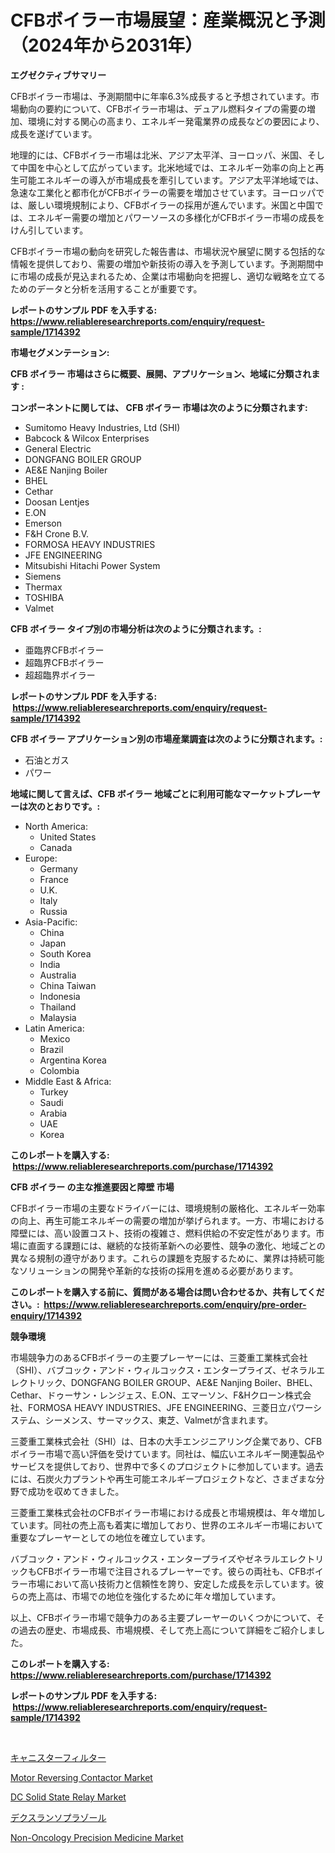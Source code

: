 <p><h1>CFBボイラー市場展望：産業概況と予測（2024年から2031年）</h1></p><p><strong>エグゼクティブサマリー</strong></p>
<p><p>CFBボイラー市場は、予測期間中に年率6.3%成長すると予想されています。市場動向の要約について、CFBボイラー市場は、デュアル燃料タイプの需要の増加、環境に対する関心の高まり、エネルギー発電業界の成長などの要因により、成長を遂げています。</p><p>地理的には、CFBボイラー市場は北米、アジア太平洋、ヨーロッパ、米国、そして中国を中心として広がっています。北米地域では、エネルギー効率の向上と再生可能エネルギーの導入が市場成長を牽引しています。アジア太平洋地域では、急速な工業化と都市化がCFBボイラーの需要を増加させています。ヨーロッパでは、厳しい環境規制により、CFBボイラーの採用が進んでいます。米国と中国では、エネルギー需要の増加とパワーソースの多様化がCFBボイラー市場の成長をけん引しています。</p><p>CFBボイラー市場の動向を研究した報告書は、市場状況や展望に関する包括的な情報を提供しており、需要の増加や新技術の導入を予測しています。予測期間中に市場の成長が見込まれるため、企業は市場動向を把握し、適切な戦略を立てるためのデータと分析を活用することが重要です。</p></p>
<p><strong>レポートのサンプル PDF を入手する: <a href="https://www.reliableresearchreports.com/enquiry/request-sample/1714392">https://www.reliableresearchreports.com/enquiry/request-sample/1714392</a></strong></p>
<p><strong>市場セグメンテーション:</strong></p>
<p><strong> CFB ボイラー 市場はさらに概要、展開、アプリケーション、地域に分類されます :</strong></p>
<p><strong>コンポーネントに関しては、 CFB ボイラー 市場は次のように分類されます: &nbsp;</strong></p>
<p><ul><li>Sumitomo Heavy Industries, Ltd (SHI)</li><li>Babcock & Wilcox Enterprises</li><li>General Electric</li><li>DONGFANG BOILER GROUP</li><li>AE&E Nanjing Boiler</li><li>BHEL</li><li>Cethar</li><li>Doosan Lentjes</li><li>E.ON</li><li>Emerson</li><li>F&H Crone B.V.</li><li>FORMOSA HEAVY INDUSTRIES</li><li>JFE ENGINEERING</li><li>Mitsubishi Hitachi Power System</li><li>Siemens</li><li>Thermax</li><li>TOSHIBA</li><li>Valmet</li></ul></p>
<p><strong> CFB ボイラー タイプ別の市場分析は次のように分類されます。:</strong></p>
<p><ul><li>亜臨界CFBボイラー</li><li>超臨界CFBボイラー</li><li>超超臨界ボイラー</li></ul></p>
<p><strong>レポートのサンプル PDF を入手する: &nbsp;<a href="https://www.reliableresearchreports.com/enquiry/request-sample/1714392">https://www.reliableresearchreports.com/enquiry/request-sample/1714392</a></strong></p>
<p><strong> CFB ボイラー アプリケーション別の市場産業調査は次のように分類されます。:</strong></p>
<p><ul><li>石油とガス</li><li>パワー</li></ul></p>
<p><strong>地域に関して言えば、CFB ボイラー 地域ごとに利用可能なマーケットプレーヤーは次のとおりです。:</strong></p>
<p><ul>
    <li>
        North America:
        <ul>
            <li>United States</li>
            <li>Canada</li>
        </ul>
    </li>
    <li>
        Europe:
        <ul>
            <li>Germany</li>
            <li>France</li>
            <li>U.K.</li>
            <li>Italy</li>
            <li>Russia</li>
        </ul>
    </li>
    <li>
        Asia-Pacific:
        <ul>
            <li>China</li>
            <li>Japan</li>
            <li>South Korea</li>
            <li>India</li>
            <li>Australia</li>
            <li>China Taiwan</li>
            <li>Indonesia</li>
            <li>Thailand</li>
            <li>Malaysia</li>
        </ul>
    </li>
    <li>
        Latin America:
        <ul>
            <li>Mexico</li>
            <li>Brazil</li>
            <li>Argentina Korea</li>
            <li>Colombia</li>
        </ul>
    </li>
    <li>
        Middle East & Africa:
        <ul>
            <li>Turkey</li>
            <li>Saudi</li>
            <li>Arabia</li>
            <li>UAE</li>
            <li>Korea</li>
        </ul>
    </li>
    </ul></p>
<p><strong>このレポートを購入する: &nbsp;<a href="https://www.reliableresearchreports.com/purchase/1714392">https://www.reliableresearchreports.com/purchase/1714392</a></strong></p>
<p><strong>CFB ボイラー の主な推進要因と障壁 市場</strong></p>
<p><p>CFBボイラー市場の主要なドライバーには、環境規制の厳格化、エネルギー効率の向上、再生可能エネルギーの需要の増加が挙げられます。一方、市場における障壁には、高い設置コスト、技術の複雑さ、燃料供給の不安定性があります。市場に直面する課題には、継続的な技術革新への必要性、競争の激化、地域ごとの異なる規制の遵守があります。これらの課題を克服するために、業界は持続可能なソリューションの開発や革新的な技術の採用を進める必要があります。</p></p>
<p><strong>このレポートを購入する前に、質問がある場合は問い合わせるか、共有してください。:&nbsp; <a href="https://www.reliableresearchreports.com/enquiry/pre-order-enquiry/1714392">https://www.reliableresearchreports.com/enquiry/pre-order-enquiry/1714392</a></strong></p>
<p><strong>競争環境</strong></p>
<p><p>市場競争力のあるCFBボイラーの主要プレーヤーには、三菱重工業株式会社（SHI）、バブコック・アンド・ウィルコックス・エンタープライズ、ゼネラルエレクトリック、DONGFANG BOILER GROUP、AE&E Nanjing Boiler、BHEL、Cethar、ドゥーサン・レンジェス、E.ON、エマーソン、F&Hクローン株式会社、FORMOSA HEAVY INDUSTRIES、JFE ENGINEERING、三菱日立パワーシステム、シーメンス、サーマックス、東芝、Valmetが含まれます。</p><p>三菱重工業株式会社（SHI）は、日本の大手エンジニアリング企業であり、CFBボイラー市場で高い評価を受けています。同社は、幅広いエネルギー関連製品やサービスを提供しており、世界中で多くのプロジェクトに参加しています。過去には、石炭火力プラントや再生可能エネルギープロジェクトなど、さまざまな分野で成功を収めてきました。</p><p>三菱重工業株式会社のCFBボイラー市場における成長と市場規模は、年々増加しています。同社の売上高も着実に増加しており、世界のエネルギー市場において重要なプレーヤーとしての地位を確立しています。</p><p>バブコック・アンド・ウィルコックス・エンタープライズやゼネラルエレクトリックもCFBボイラー市場で注目されるプレーヤーです。彼らの両社も、CFBボイラー市場において高い技術力と信頼性を誇り、安定した成長を示しています。彼らの売上高は、市場での地位を強化するために年々増加しています。</p><p>以上、CFBボイラー市場で競争力のある主要プレーヤーのいくつかについて、その過去の歴史、市場成長、市場規模、そして売上高について詳細をご紹介しました。</p></p>
<p><strong>このレポートを購入する: &nbsp; <a href="https://www.reliableresearchreports.com/purchase/1714392">https://www.reliableresearchreports.com/purchase/1714392</a></strong></p>
<p><strong>レポートのサンプル PDF を入手する: &nbsp;<a href="https://www.reliableresearchreports.com/enquiry/request-sample/1714392">https://www.reliableresearchreports.com/enquiry/request-sample/1714392</a></strong><strong></strong></p>
<p>&nbsp;</p>
<p><p><a href="https://medium.com/@tilico28/%E3%82%AB%E3%83%8B%E3%82%B9%E3%82%BF%E3%83%BC%E5%9E%8B%E3%83%95%E3%82%A3%E3%83%AB%E3%82%BF%E3%83%BC%E3%83%9E%E3%83%BC%E3%82%B1%E3%83%83%E3%83%88%E5%88%86%E6%9E%90-%E3%81%9D%E3%81%AEcagr-%E5%B8%82%E5%A0%B4%E3%82%BB%E3%82%B0%E3%83%A1%E3%83%B3%E3%83%86%E3%83%BC%E3%82%B7%E3%83%A7%E3%83%B3-%E3%81%8A%E3%82%88%E3%81%B3%E3%82%B0%E3%83%AD%E3%83%BC%E3%83%90%E3%83%AB%E7%94%A3%E6%A5%AD%E6%A6%82%E8%A6%81-e75c598adcf3">キャニスターフィルター</a></p><p><a href="https://view.publitas.com/reportprime-1/motor-reversing-contactor-market-size-2024-2031-global-industrial-analysis-key-geographical-regions-market-share-top-key-players-product-types-and-forecast-research-report/">Motor Reversing Contactor Market</a></p><p><a href="https://view.publitas.com/reportprime-1/dc-solid-state-relay-market-size-global-industry-overview-market-segmentation-and-forecast-2024-to-2031/">DC Solid State Relay Market</a></p><p><a href="https://medium.com/@pattisullivansparksltcr1lv/%E3%83%87%E3%82%AF%E3%82%B9%E3%83%A9%E3%83%B3%E3%82%BD%E3%83%97%E3%83%A9%E3%82%BE%E3%83%BC%E3%83%AB%E5%B8%82%E5%A0%B4-%E5%B8%82%E5%A0%B4cagr-%E5%B8%82%E5%A0%B4%E3%83%88%E3%83%AC%E3%83%B3%E3%83%89-%E6%88%90%E9%95%B7%E6%88%A6%E7%95%A5%E3%81%AB%E9%96%A2%E3%81%99%E3%82%8B%E6%B4%9E%E5%AF%9F-bc718662c43c">デクスランソプラゾール</a></p><p><a href="https://thundering-castanet-c65.notion.site/Global-Non-Oncology-Precision-Medicine-Market-Size-and-Market-Trends-Insights-and-Projections-from--2cbb46932f4d48158ef280f03ebe9b95">Non-Oncology Precision Medicine Market</a></p></p>